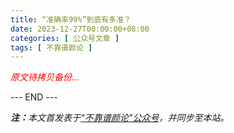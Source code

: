 ```yaml
---
title: “准确率99%”到底有多准？
date: 2023-12-27T00:00:00+08:00
categories: [ 公众号文章 ]
tags: [ 不靠谱颜论 ]
---
```


<font color=red><i>原文待拷贝备份...</i></font>

<div class="p-5 text-center">--- END ---</div>

<i><b>注：</b>本文首发表于[“不靠谱颜论”公众号](https://mp.weixin.qq.com/s/i9hTjjSiGs7u6B91BO47RA)，并同步至本站。</i>

